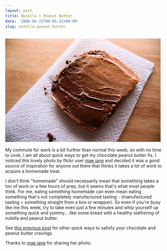 ```yaml
---
layout: post
title: Nutella + Peanut Butter
date: '2008-04-22T00:05:32+00:00'
slug: nutella-peanut-butter
---
```

<a href="http://www.flickr.com/photos/helloinfinite/2415614557/"><img src='/images/uploads/2008/04/toast_nutella.jpg' alt='Toast with nutella and peanut butter' /></a>

My commute for work is a bit further than normal this week, so with no time to cook, I am all about quick ways to get my chocolate peanut butter fix. I noticed this lovely photo by flickr user <a href="http://www.flickr.com/photos/helloinfinite/">mae jane</a> and decided it was a good source of inspiration for anyone out there that thinks it takes a lot of work to acquire a homemade treat. 

I don't think "homemade" should necessarily mean that something takes a ton of work or a few hours of prep, but it seems that's what most people think. For me, eating something homemade can even mean eating something that's not completely manufactured tasting - (manufactured tasting = something straight from a box or wrapper). So even if you're busy like me this week, try to take even just a few minutes and whip yourself up something quick and yummy... like some bread with a healthy slathering of nutella and peanut butter. 

See <a href="http://www.cpbgallery.com/2008/03/22/chocolate-and-peanut-butter-on-a-spoon/">this previous post</a> for other quick ways to satisfy your chocolate and peanut butter cravings.

Thanks to <a href="http://www.flickr.com/photos/helloinfinite/">mae jane</a> for sharing her photo.
